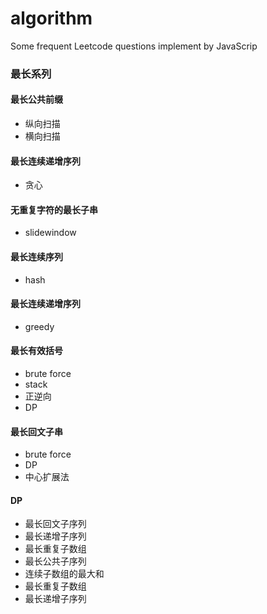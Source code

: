 # algorithm

Some frequent Leetcode questions implement by JavaScrip

### 最长系列

#### 最长公共前缀

- 纵向扫描
- 横向扫描

#### 最长连续递增序列

- 贪心

#### 无重复字符的最长子串

- slidewindow

#### 最长连续序列

- hash

#### 最长连续递增序列

- greedy

#### 最长有效括号

- brute force
- stack
- 正逆向
- DP

#### 最长回文子串

- brute force
- DP
- 中心扩展法

#### DP

- 最长回文子序列
- 最长递增子序列
- 最长重复子数组
- 最长公共子序列
- 连续子数组的最大和
- 最长重复子数组
- 最长递增子序列
